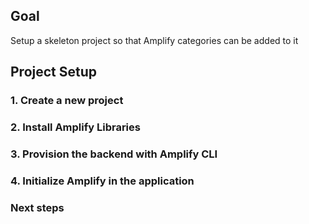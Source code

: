 ## Goal

Setup a skeleton project so that Amplify categories can be added to it

## Project Setup

### 1. Create a new project

<inline-fragment platform="ios" src="~/lib/project-setup/fragments/ios/create-application/10_createProject.md"></inline-fragment> <inline-fragment platform="android" src="~/lib/project-setup/fragments/android/create-application/10_createProject.md"></inline-fragment> <inline-fragment platform="flutter" src="~/lib/project-setup/fragments/flutter/create-application/10_createProject.md"></inline-fragment>

### 2. Install Amplify Libraries

<inline-fragment platform="ios" src="~/lib/project-setup/fragments/ios/create-application/20_cocoaPods.md"></inline-fragment> <inline-fragment platform="android" src="~/lib/project-setup/fragments/android/create-application/20_gradle.md"></inline-fragment> <inline-fragment platform="flutter" src="~/lib/project-setup/fragments/flutter/create-application/20_pubspec.md"></inline-fragment>

### 3. Provision the backend with Amplify CLI

<inline-fragment platform="ios" src="~/lib/project-setup/fragments/ios/create-application/30_provisionBackend.md"></inline-fragment> <inline-fragment platform="ios" src="~/lib/project-setup/fragments/ios/create-application/31_provisionBackend.md"></inline-fragment> <inline-fragment platform="android" src="~/lib/project-setup/fragments/android/create-application/30_provisionBackend.md"></inline-fragment> <inline-fragment platform="flutter" src="~/lib/project-setup/fragments/flutter/create-application/30_provisionBackend.md"></inline-fragment>

### 4. Initialize Amplify in the application

<inline-fragment platform="ios" src="~/lib/project-setup/fragments/ios/create-application/40_verifyAmplifyLibraries.md"></inline-fragment> <inline-fragment platform="android" src="~/lib/project-setup/fragments/android/create-application/40_verifyAmplifyLibraries.md"></inline-fragment> <inline-fragment platform="flutter" src="~/lib/project-setup/fragments/flutter/create-application/40_verifyAmplifyLibraries.md"></inline-fragment>

### Next steps

<inline-fragment platform="ios" src="~/lib/project-setup/fragments/native_common/create-application/50_nextSteps.md"></inline-fragment> <inline-fragment platform="android" src="~/lib/project-setup/fragments/native_common/create-application/50_nextSteps.md"></inline-fragment> <inline-fragment platform="flutter" src="~/lib/project-setup/fragments/flutter/create-application/50_nextSteps.md"></inline-fragment>